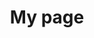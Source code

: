 ---
# Page title
title: My page
# Page type - we want a landing page (such as a homepage)
type: landing

# Your landing page sections - add as many different content blocks as you like
sections:
  # A section to display blog posts
  - block: collection
    id: section-1
    content:
      title: Research Fields
      subtitle: 여러 연구 주제 분야
      text: ''
      # Display content from the `content/post/` folder
      filters:
        folders:
          - fields
    design:
      # Choose how many columns the section has. Valid values: '1' or '2'.
      columns: '2'
      # Choose your content listing view - here we use the `showcase` view
      view: list
      # For the Showcase view, do you want to flip alternate rows?
      flip_alt_rows: true
---